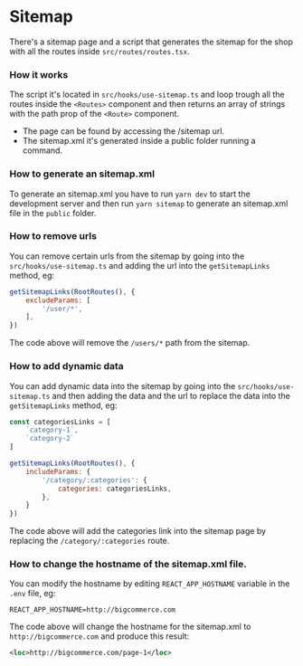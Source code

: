 # Sitemap

There's a sitemap page and a script that generates the sitemap for the shop with all the routes inside `src/routes/routes.tsx`.

### How it works

The script it's located in `src/hooks/use-sitemap.ts` and loop trough all the routes inside the `<Routes>` component and then returns an array of strings with the path prop of the `<Route>` component.

- The page can be found by accessing the /sitemap url.
- The sitemap.xml it's generated inside a public folder running a command.

### How to generate an sitemap.xml

To generate an sitemap.xml you have to run `yarn dev` to start the development server and then run `yarn sitemap` to generate an sitemap.xml file in the `public` folder.

### How to remove urls

You can remove certain urls from the sitemap by going into the `src/hooks/use-sitemap.ts` and adding the url into the `getSitemapLinks` method, eg:

```js
getSitemapLinks(RootRoutes(), {
    excludeParams: [
        '/user/*',
    ],
})
```

The code above will remove the `/users/*` path from the sitemap.

### How to add dynamic data

You can add dynamic data into the sitemap by going into the `src/hooks/use-sitemap.ts` and then adding the data and the url to replace the data into the `getSitemapLinks` method, eg:

```js
const categoriesLinks = [
    `category-1`,
    `category-2`
]

getSitemapLinks(RootRoutes(), {
    includeParams: {
        '/category/:categories': {
            categories: categoriesLinks,
        },
    }
})
```

The code above will add the categories link into the sitemap page by replacing the `/category/:categories` route.

### How to change the hostname of the sitemap.xml file.

You can modify the hostname by editing `REACT_APP_HOSTNAME` variable in the `.env` file, eg:

```
REACT_APP_HOSTNAME=http://bigcommerce.com
```

The code above will change the hostname for the sitemap.xml to `http://bigcommerce.com` and produce this result:

```xml
<loc>http://bigcommerce.com/page-1</loc>
```

